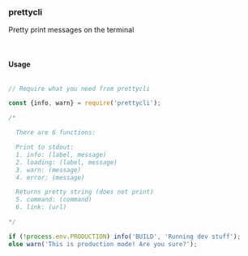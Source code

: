 ### prettycli

Pretty print messages on the terminal

&nbsp;

####  Usage

```js

// Require what you need from prettycli

const {info, warn} = require('prettycli');

/*

  There are 6 functions:

  Print to stdout:
  1. info: (label, message)
  2. loading: (label, message)
  3. warn: (message)
  4. error: (message)

  Returns pretty string (does not print)
  5. command: (command)
  6. link: (url)

*/

if (!process.env.PRODUCTION) info('BUILD', 'Running dev stuff');
else warn('This is production mode! Are you sure?');

```

&nbsp;
